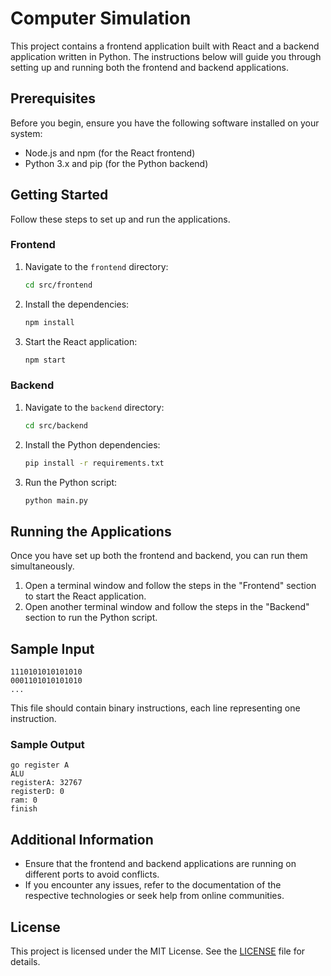 # Computer Simulation

This project contains a frontend application built with React and a backend application written in Python. The instructions below will guide you through setting up and running both the frontend and backend applications.

## Prerequisites

Before you begin, ensure you have the following software installed on your system:

- Node.js and npm (for the React frontend)
- Python 3.x and pip (for the Python backend)

## Getting Started

Follow these steps to set up and run the applications.

### Frontend

1. Navigate to the `frontend` directory:
    ```bash
    cd src/frontend
    ```

2. Install the dependencies:
    ```bash
    npm install
    ```

3. Start the React application:
    ```bash
    npm start
    ```

### Backend

1. Navigate to the `backend` directory:
    ```bash
    cd src/backend
    ```

2. Install the Python dependencies:
    ```bash
    pip install -r requirements.txt
    ```

3. Run the Python script:
    ```bash
    python main.py
    ```

## Running the Applications

Once you have set up both the frontend and backend, you can run them simultaneously.

1. Open a terminal window and follow the steps in the "Frontend" section to start the React application.
2. Open another terminal window and follow the steps in the "Backend" section to run the Python script.

## Sample Input

```plaintext
1110101010101010
0001101010101010
...
```

This file should contain binary instructions, each line representing one instruction.

### Sample Output

```plaintext
go register A
ALU
registerA: 32767
registerD: 0
ram: 0
finish
```

## Additional Information

- Ensure that the frontend and backend applications are running on different ports to avoid conflicts.
- If you encounter any issues, refer to the documentation of the respective technologies or seek help from online communities.

## License

This project is licensed under the MIT License. See the [LICENSE](LICENSE) file for details.

